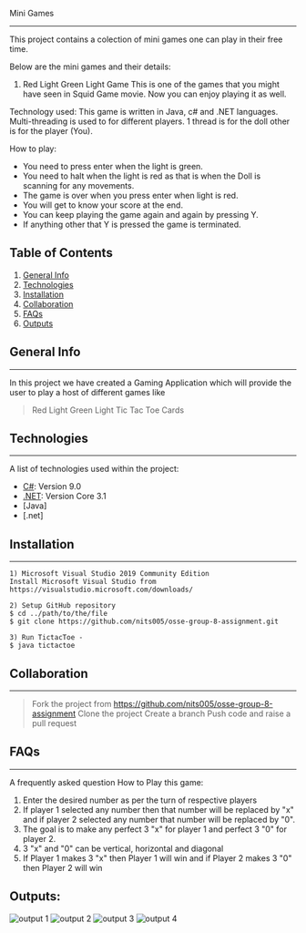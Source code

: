 Mini Games
***
This project contains a colection of mini games one can play in their free time.

Below are the mini games and their details:

1) Red Light Green Light Game
This is one of the games that you might have seen in Squid Game movie. 
Now you can enjoy playing it as well.

Technology used:
This game is written in Java, c# and .NET languages. Multi-threading is used to for different players. 
1 thread is for the doll other is for the player (You).

How to play:
- You need to press enter when the light is green.
- You need to halt when the light is red as that is when the Doll is scanning for any movements.
- The game is over when you press enter when light is red.
- You will get to know your score at the end.
- You can keep playing the game again and again by pressing Y. 
- If anything other that Y is pressed the game is terminated.


## Table of Contents
1. [General Info](#general-info)
2. [Technologies](#technologies)
3. [Installation](#installation)
4. [Collaboration](#collaboration)
5. [FAQs](#faqs)
6. [Outputs](#outputs)

## General Info
***
In this project we have created a Gaming Application which will provide the user to play a host of different games like 
>Red Light Green Light
>Tic Tac Toe
>Cards

## Technologies
***
A list of technologies used within the project:
* [C#](https://example.com): Version 9.0
* [.NET](https://example.com): Version Core 3.1
* [Java]
* [.net]

## Installation
***
```
1) Microsoft Visual Studio 2019 Community Edition
Install Microsoft Visual Studio from https://visualstudio.microsoft.com/downloads/

2) Setup GitHub repository
$ cd ../path/to/the/file
$ git clone https://github.com/nits005/osse-group-8-assignment.git

3) Run TictacToe - 
$ java tictactoe

```

## Collaboration
***
> Fork the project from https://github.com/nits005/osse-group-8-assignment
> Clone the project
> Create a branch
> Push code and raise a pull request


## FAQs
***
A frequently asked question
How to Play this game:
1) Enter the desired number as per the turn of respective players
2) If player 1 selected any number then that number will be replaced by "x" and if player 2 selected any number that number will be replaced by "0".
3) The goal is to make any perfect 3 "x" for player 1 and perfect 3 "0" for player 2.
4) 3 "x" and "0" can be vertical, horizontal and diagonal
5) If Player 1 makes 3 "x" then Player 1 will win and if Player 2 makes 3 "0" then Player 2 will win

## Outputs:
![output 1](https://user-images.githubusercontent.com/92818492/167244138-3d500921-77dd-4ad3-9c94-3028af298a9c.JPG)
![output 2](https://user-images.githubusercontent.com/92818492/167244155-f6de36aa-c2f6-4de6-9ce9-2065a7bf38cd.JPG)
![output 3](https://user-images.githubusercontent.com/92818492/167244160-7f7b3807-eb30-435a-b6e2-0a22a1ab42ce.JPG)
![output 4](https://user-images.githubusercontent.com/92818492/167244174-ddf10cc9-f616-4976-81fe-5e518f9e7cd4.JPG)
